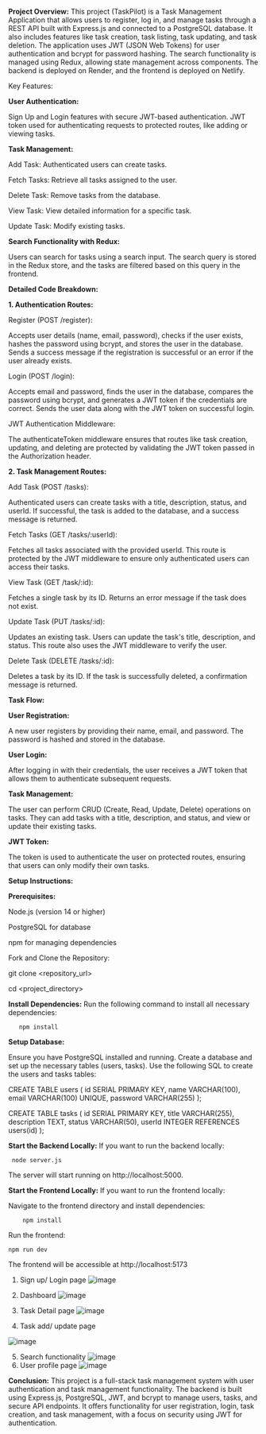 **Project Overview:**
This project (TaskPilot) is a Task Management Application that allows users to register, log in, and manage tasks through a REST API built with Express.js and connected to a PostgreSQL database. It also includes features like task creation, task listing, task updating, and task deletion. The application uses JWT (JSON Web Tokens) for user authentication and bcrypt for password hashing. The search functionality is managed using Redux, allowing state management across components. The backend is deployed on Render, and the frontend is deployed on Netlify.

Key Features:

**User Authentication:**

Sign Up and Login features with secure JWT-based authentication.
JWT token used for authenticating requests to protected routes, like adding or viewing tasks.

**Task Management:**

Add Task: Authenticated users can create tasks.

Fetch Tasks: Retrieve all tasks assigned to the user.

Delete Task: Remove tasks from the database.

View Task: View detailed information for a specific task.

Update Task: Modify existing tasks.

**Search Functionality with Redux:**

Users can search for tasks using a search input.
The search query is stored in the Redux store, and the tasks are filtered based on this query in the frontend.

**Detailed Code Breakdown:**

**1. Authentication Routes:**

Register (POST /register):

Accepts user details (name, email, password), checks if the user exists, hashes the password using bcrypt, and stores the user in the database.
Sends a success message if the registration is successful or an error if the user already exists.

Login (POST /login):

Accepts email and password, finds the user in the database, compares the password using bcrypt, and generates a JWT token if the credentials are correct.
Sends the user data along with the JWT token on successful login.

JWT Authentication Middleware:

The authenticateToken middleware ensures that routes like task creation, updating, and deleting are protected by validating the JWT token passed in the Authorization header.

**2. Task Management Routes:**

Add Task (POST /tasks):

Authenticated users can create tasks with a title, description, status, and userId.
If successful, the task is added to the database, and a success message is returned.

Fetch Tasks (GET /tasks/:userId):

Fetches all tasks associated with the provided userId. This route is protected by the JWT middleware to ensure only authenticated users can access their tasks.

View Task (GET /task/:id):

Fetches a single task by its ID. Returns an error message if the task does not exist.

Update Task (PUT /tasks/:id):

Updates an existing task. Users can update the task's title, description, and status. This route also uses the JWT middleware to verify the user.

Delete Task (DELETE /tasks/:id):

Deletes a task by its ID. If the task is successfully deleted, a confirmation message is returned.

**Task Flow:**

**User Registration:**

A new user registers by providing their name, email, and password. The password is hashed and stored in the database.

**User Login:**

After logging in with their credentials, the user receives a JWT token that allows them to authenticate subsequent requests.

**Task Management:**

The user can perform CRUD (Create, Read, Update, Delete) operations on tasks.
They can add tasks with a title, description, and status, and view or update their existing tasks.

**JWT Token:**

The token is used to authenticate the user on protected routes, ensuring that users can only modify their own tasks.

**Setup Instructions:**

**Prerequisites:**

Node.js (version 14 or higher)

PostgreSQL for database

npm for managing dependencies

Fork and Clone the Repository:

git clone <repository_url>

cd <project_directory>

**Install Dependencies:** Run the following command to install all necessary dependencies:

       npm install
       
**Setup Database:**

Ensure you have PostgreSQL installed and running.
Create a database and set up the necessary tables (users, tasks).
Use the following SQL to create the users and tasks tables:

CREATE TABLE users (
  id SERIAL PRIMARY KEY,
  name VARCHAR(100),
  email VARCHAR(100) UNIQUE,
  password VARCHAR(255)
);

CREATE TABLE tasks (
  id SERIAL PRIMARY KEY,
  title VARCHAR(255),
  description TEXT,
  status VARCHAR(50),
  userId INTEGER REFERENCES users(id)
);

**Start the Backend Locally:** If you want to run the backend locally:

     node server.js
     
The server will start running on http://localhost:5000.

**Start the Frontend Locally:** If you want to run the frontend locally:

Navigate to the frontend directory and install dependencies:

		npm install
  
Run the frontend:

	npm run dev

The frontend will be accessible at http://localhost:5173


1. Sign up/ Login page
![image](https://github.com/user-attachments/assets/13c542db-f2a7-428d-b2ec-eb932d68342c)
2. Dashboard
   ![image](https://github.com/user-attachments/assets/1a538498-55f0-41b8-a95f-fa546f3c0c14)
3. Task Detail page
   ![image](https://github.com/user-attachments/assets/2c471a11-d08d-46ba-9720-aaac31841e9d)

4. Task add/ update page
   
![image](https://github.com/user-attachments/assets/d1b561c3-2a21-46b0-8daa-2dfc91558177)

5. Search functionality
   ![image](https://github.com/user-attachments/assets/142a4622-b313-4efc-ab29-6935603b3543)
6. User profile page
   ![image](https://github.com/user-attachments/assets/25b251df-3dc2-48b6-b394-0aeff1ff3796)



**Conclusion:**
This project is a full-stack task management system with user authentication and task management functionality. The backend is built using Express.js, PostgreSQL, JWT, and bcrypt to manage users, tasks,
and secure API endpoints. It offers functionality for user registration, login, task creation, and task management, with a focus on security using JWT for authentication.
